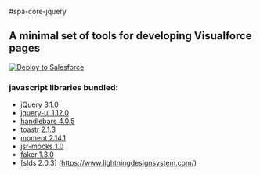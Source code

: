 #spa-core-jquery

## A minimal set of tools for developing Visualforce pages
<a href="https://boiling-dawn-9130.herokuapp.com/?owner=CodeScience&repo=spa-core-jquery" target="_blank">
  <img alt="Deploy to Salesforce"
       src="https://raw.githubusercontent.com/afawcett/githubsfdeploy/master/src/main/webapp/resources/img/deploy.png">
</a>

### javascript libraries bundled:
* [jQuery 3.1.0](https://jquery.com/)
* [jquery-ui 1.12.0](http://jqueryui.com/)
* [handlebars 4.0.5](http://handlebarsjs.com/)
* [toastr 2.1.3](http://codeseven.github.io/toastr/)
* [moment 2.14.1](http://momentjs.com/)
* [jsr-mocks 1.0](http://dshahin.github.io/jsr-mocks/)
* [faker 1.3.0](https://github.com/marak/Faker.js/)
* [slds 2.0.3] (https://www.lightningdesignsystem.com/)
